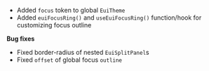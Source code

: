 - Added `focus` token to global `EuiTheme`
- Added `euiFocusRing()` and `useEuiFocusRing()` function/hook for customizing focus outline

**Bug fixes**

- Fixed border-radius of nested `EuiSplitPanel`s
- Fixed `offset` of global focus `outline`

